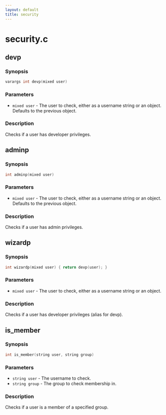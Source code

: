 ```yaml
---
layout: default
title: security
---
```

# security.c

## devp

### Synopsis

```c
varargs int devp(mixed user)
```

### Parameters

* `mixed user` - The user to check, either as a username string or an object. Defaults to the previous object.

### Description

Checks if a user has developer privileges.

## adminp

### Synopsis

```c
int adminp(mixed user)
```

### Parameters

* `mixed user` - The user to check, either as a username string or an object. Defaults to the previous object.

### Description

Checks if a user has admin privileges.

## wizardp

### Synopsis

```c
int wizardp(mixed user) { return devp(user); }
```

### Parameters

* `mixed user` - The user to check, either as a username string or an object.

### Description

Checks if a user has developer privileges (alias for devp).

## is_member

### Synopsis

```c
int is_member(string user, string group)
```

### Parameters

* `string user` - The username to check.
* `string group` - The group to check membership in.

### Description

Checks if a user is a member of a specified group.

